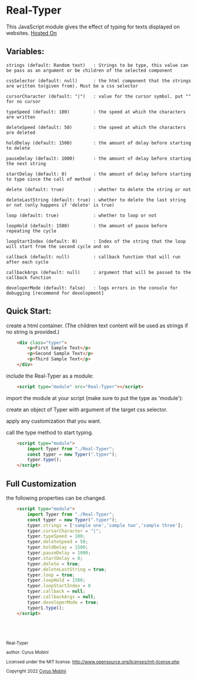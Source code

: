 # Real-Typer
This JavaScript module gives the effect of typing for texts displayed on websites.
[Hosted On](https://typer-js.netlify.app/)





## Variables:
    strings (default: Random text)   : Strings to be type, this value can be pass as an argument or be children of the selected component

    cssSelector (default: null)      : the html component that the strings are written to(given from). Must be a css selector
       
    cursorCharacter (default: "|")   : value for the cursor symbol. put "" for no cursor
    
    typeSpeed (default: 100)         : the speed at which the characters are written
    
    deleteSpeed (default: 50)        : the speed at which the characters are deleted
    
    holdDelay (default: 1500)        : the amount of delay before starting to delete
    
    pauseDelay (default: 1000)       : the amount of delay before starting the next string

    startDelay (default: 0)          : the amount of delay before starting to type since the call of method
    
    delete (default: true)           : whether to delete the string or not
    
    deleteLastString (default: true) : whether to delete the last string or not (only happens if 'delete' is true)
    
    loop (default: true)             : whether to loop or not
    
    loopHold (default: 1500)         : the amount of pause before repeating the cycle
    
    loopStartIndex (default: 0)      : Index of the string that the loop will start from the second cycle and on

    callback (default: null)         : callback function that will run after each cycle

    callbackArgs (default: null)     : argument that will be passed to the callback function

    developerMode (default: false)   : logs errors in the console for debugging [recommend for development]



## Quick Start:

create a html container. (The children text content will be used as strings if no string is provided.)
```html
    <div class="typer">
        <p>First Sample Text</p>
        <p>Second Sample Text</p>
        <p>Third Sample Text</p>
    </div>
 ```  
include the Real-Typer as a module:
```html
    <script type="module" src="Real-Typer"></script>
```
import the module at your script (make sure to put the type as 'module'):

create an object of Typer with argument of the target css selector.

apply any customization that you want.

call the type method to start typing.
```html
    <script type="module">
        import Typer from "./Real-Typer";
        const typer = new Typer(".typer");
        typer.type();
    </script>
```


## Full Customization

the following properties can be changed.
```html
    <script type="module">
        import Typer from "./Real-Typer";
        const typer = new Typer(".typer");
        typer.strings = ['sample one','sample two','sample three'];
        typer.cursorCharacter = "|";
        typer.typeSpeed = 100;
        typer.deleteSpeed = 50;
        typer.holdDelay = 1500;
        typer.pauseDelay = 1000;
        typer.startDelay = 0;
        typer.delete = true;
        typer.deleteLastString = true;
        typer.loop = true;
        typer.loopHold = 1500;
        typer.loopStartIndex = 0
        typer.callback = null;
        typer.callbackArgs = null;
        typer.developerMode = true;
        typer1.type();
    </script>
```





<br>
<br>
<br>

<small>
Real-Typer

author: Cyrus Mobini
    
Licensed under the MIT license.
http://www.opensource.org/licenses/mit-license.php

Copyright 2022 [Cyrus Mobini](https://github.com/cyrus2281)
<small>